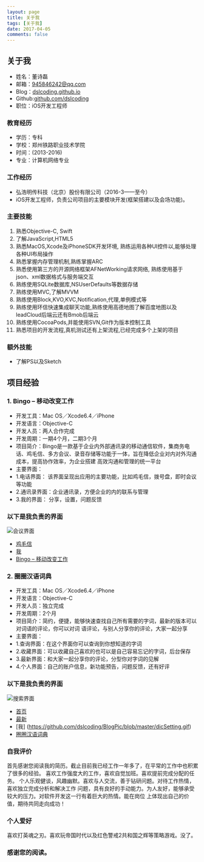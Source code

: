 ```yaml
---
layout: page
title: 关于我
tags: [关于我]
date: 2017-04-05
comments: false
---
```


##  关于我
- 姓名：董诗磊
- 邮箱：945846242@qq.com
- Blog：[dslcoding.github.io](https://dslcoding.github.io/)
- Github:[github.com/dslcoding](https://github.com/dslcoding)
- 职位：iOS开发工程师

### 教育经历
- 学历：专科
- 学校：郑州铁路职业技术学院
- 时间：(2013-2016)
- 专业：计算机网络专业

### 工作经历
- 弘浩明传科技（北京）股份有限公司（2016-3——至今）
- iOS开发工程师，负责公司项目的主要模块开发(框架搭建以及会场功能)。

### 主要技能
1. 熟悉Objective-C, Swift
2. 了解JavaScript,HTML5
3. 熟悉MacOS,Xcode及iPhoneSDK开发环境, 熟练运用各种UI控件以,能够处理各种UI布局操作
4. 熟悉掌握内存管理机制,熟练掌握ARC
5. 熟悉使用第三方的开源网络框架AFNetWorking请求网络, 熟练使用基于json、xml数据格式与服务端交互
6. 熟练使用SQLite数据库,NSUserDefaults等数据存储
7. 熟练使用MVC,了解MVVM
8. 熟练使用Block,KVO,KVC,Notification,代理,单例模式等
9. 熟练使用环信快速集成聊天功能,熟练使用高德地图了解百度地图以及leadCloud后端云还有Bmob后端云
10. 熟练使用CocoaPods,并能使用SVN,Git作为版本控制工具
11. 熟悉项目的开发流程,真机测试还有上架流程,已经完成多个上架的项目

### 额外技能

-  了解PS以及Sketch

## 项目经验
### 1. Bingo – 移动改变工作
- 开发工具：Mac OS／Xcode6.4／iPhone
- 开发语言：Objective-C
- 开发人员：两人合作完成
- 开发周期：一期4个月，二期3个月
- 项目简介：Bingo是一款基于企业内外部通讯录的移动通信软件，集商务电话、鸡毛信、多方会议、录音存储等功能于一体，旨在降低企业对内对外沟通成本，提高协作效率，为企业搭建
          高效沟通和管理的统一平台
- 主要界面：
- 1.电话界面：  该界面呈现出应用的主要功能，比如鸡毛信，拨号盘，即时会议等功能
- 2.通讯录界面：企业通讯录，方便企业的内的联系与管理
- 3.我的界面：  分享，设置，问题反馈

### 以下是我负责的界面

![会议界面](http://ac-l1vx02tc.clouddn.com/ac8adbb8888af87296a1.gif)

- [鸡毛信](https://github.com/dslcoding/BlogPic/blob/master/message.gif)
- [我](https://github.com/dslcoding/BlogPic/blob/master/setting.gif)
- [Bingo – 移动改变工作](https://itunes.apple.com/cn/app/gui-zu-nu/id1225459154?mt=8)

### 2. 圈圈汉语词典
- 开发工具：Mac OS／Xcode6.4／iPhone
- 开发语言：Objective-C
- 开发人员：独立完成
- 开发周期：2个月
- 项目简介：简约，便捷，能够快速查找自己所有需要的字词，最新的版本可以对词语的评论，你可以对词
          语评论，与别人分享你的评论，大家一起分享
- 主要界面：
- 1.查询界面：在这个界面你可以查询到你想知道的字词
- 2.收藏界面：可以收藏自己喜欢的也可以是自己容易忘记的字词，后台保存  
- 3.最新界面：和大家一起分享你的评论，分型你对字词的见解
- 4.个人界面：自己的账户信息，新功能预告，问题反馈，还有好评

### 以下是我负责的界面
![搜索界面](http://ac-l1vx02tc.clouddn.com/f6c268ecd9dbf8ae7cc5.gif)

- [首页](https://github.com/dslcoding/BlogPic/blob/master/serche.gif)
- [最新](https://github.com/dslcoding/BlogPic/blob/master/timeline.gif)
- [我]  (https://github.com/dslcoding/BlogPic/blob/master/dicSetting.gif)
- [圈圈汉语词典](https://itunes.apple.com/cn/app/gui-zu-nu/id1144117036?mt=8)

### 自我评价

   首先感谢您阅读我的简历。截止目前我已经工作一年多了，在平常的工作中也积累了很多的经验。
喜欢工作强度大的工作，喜欢自觉加班。喜欢提前完成分配的任务。
   个人乐观健谈，风趣幽默。喜欢与人交流，善于钻研问题。对待工作热情，喜欢独立完成分析和解决工作
问题，具有良好的手动能力。为人友好，能够承受较大的压力。对软件开发这一行有着巨大的热情。能在岗位
上体现出自己的价值，期待共同走向成功！

### 个人爱好

喜欢打英魂之刃。喜欢玩帝国时代以及红色警戒2共和国之辉等策略游戏。没了。

### 感谢您的阅读。
